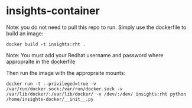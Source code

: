 # insights-container

Note: you do not need to pull this repo to run. Simply use the dockerfile to build an image:

    docker build -t insights:rht . 

Note: You must add your Redhat username and password where appropraite in the dockerfile


Then run the image with the appropraite mounts: 

    docker run -t --privileged=true -v /var/run/docker.sock:/var/run/docker.sock -v /var/lib/docker/:/var/lib/docker/ -v /dev/:/dev/ insights:rht python /home/insights-docker/__init__.py  
